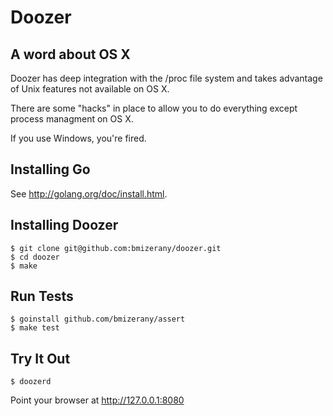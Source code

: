 # Doozer

## A word about OS X

Doozer has deep integration with the /proc file system
and takes advantage of Unix features not available on OS X.

There are some "hacks" in place to allow you to do everything
except process managment on OS X.

If you use Windows, you're fired.

## Installing Go

See <http://golang.org/doc/install.html>.

## Installing Doozer

    $ git clone git@github.com:bmizerany/doozer.git
    $ cd doozer
    $ make

## Run Tests

    $ goinstall github.com/bmizerany/assert
    $ make test

## Try It Out

    $ doozerd

Point your browser at <http://127.0.0.1:8080>
